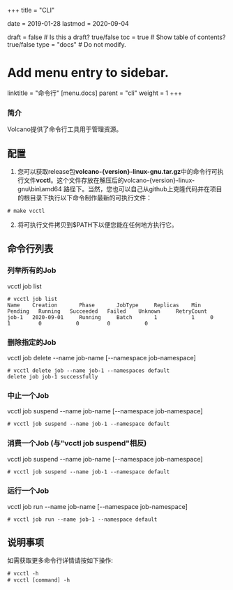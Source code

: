 +++
title = "CLI"


date = 2019-01-28
lastmod = 2020-09-04

draft = false  # Is this a draft? true/false
toc = true  # Show table of contents? true/false
type = "docs"  # Do not modify.

# Add menu entry to sidebar.
linktitle = "命令行"
[menu.docs]
  parent = "cli"
  weight = 1
+++

### 简介
Volcano提供了命令行工具用于管理资源。
## 配置

1. 您可以获取release包**volcano-{version}-linux-gnu.tar.gz**中的命令行可执行文件**vcctl**。这个文件存放在解压后的volcano-{version}-linux-gnu\bin\amd64
路径下。当然，您也可以自己从github上克隆代码并在项目的根目录下执行以下命令制作最新的可执行文件：
```shell
# make vcctl
```
2. 将可执行文件拷贝到$PATH下以便您能在任何地方执行它。

## 命令行列表
### 列举所有的Job
vcctl job list

```shell
# vcctl job list
Name    Creation       Phase       JobType     Replicas    Min   Pending   Running   Succeeded   Failed    Unknown     RetryCount
job-1   2020-09-01     Running     Batch       1           1     0         1         0           0         0           0
```

### 删除指定的Job
vcctl job delete --name job-name [--namespace job-namespace]

```shell
# vcctl delete job --name job-1 --namespaces default
delete job job-1 successfully
```

### 中止一个Job
vcctl job suspend --name job-name [--namespace job-namespace]

```html
# vcctl job suspend --name job-1 --namespace default
```

### 消费一个Job (与"vcctl job suspend"相反)
vcctl job suspend --name job-name [--namespace job-namespace]

```html
# vcctl job suspend --name job-1 --namespace default
```

### 运行一个Job
vcctl job run --name job-name [--namespace job-namespace]

```shell
# vcctl job run --name job-1 --namespace default
```

## 说明事项
如需获取更多命令行详情请按如下操作:

```html
# vcctl -h
# vcctl [command] -h
```
